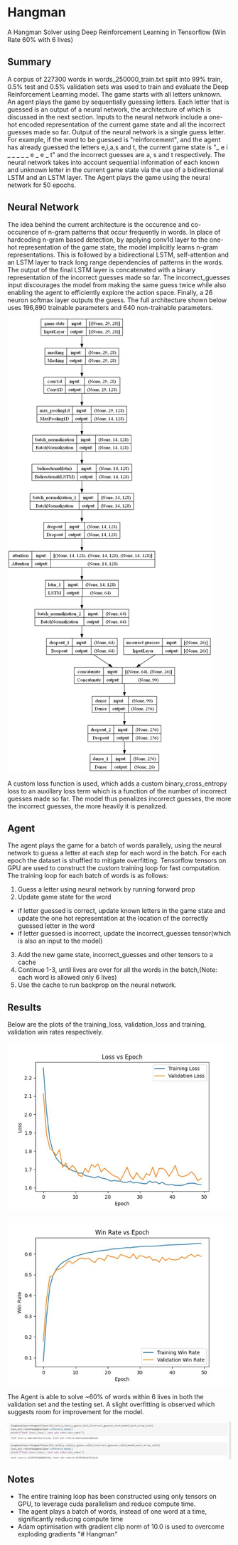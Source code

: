 # Hangman
A Hangman Solver using Deep Reinforcement Learning in Tensorflow (Win Rate 60% with 6 lives)

## Summary
A corpus of 227300 words in words_250000_train.txt split into 99% train, 0.5% test and 0.5% validation sets was used to train and evaluate the Deep Reinforcement Learning model. The game starts with all letters unknown. An agent plays the game by sequentially guessing letters. Each letter that is guessed is an output of a neural network, the architecture of which is discussed in the next section. Inputs to the neural network include a one-hot encoded representation of the current game state and all the incorrect guesses made so far. Output of the neural network is a single guess letter. For example, if the word to be guessed is "reinforcement", and the agent has already guessed the letters e,i,a,s and t, the current game state is "_ e i _ _ _ _ _ e _ e _ t" and the incorrect guesses are a, s and t respectively. The neural network takes into account sequential information of each known and unknown letter in the current game state via the use of a bidirectional LSTM and an LSTM layer. The Agent plays the game using the neural network for 50 epochs.

## Neural Network
The idea behind the current architecture is the occurence and co-occurence of n-gram patterns that occur frequently in words. In place of hardcoding n-gram based detection, by applying conv1d layer to the one-hot representation of the game state, the model implicitly learns n-gram representations. This is followed by a bidirectional LSTM, self-attention and an LSTM layer to track long range dependencies of patterns in the words. The output of the final LSTM layer is concatenated with a binary representation of the incorrect guesses made so far. The incorrect_guesses input discourages the model from making the same guess twice while also enabling the agent to efficiently explore the action space.  Finally, a 26 neuron softmax layer outputs the guess. The full architecture shown below uses 196,890 trainable parameters and 640 non-trainable parameters. 

![model](https://github.com/aadittya/Hangman/blob/main/model.png)

A custom loss function is used, which adds a custom binary_cross_entropy loss to an auxillary loss term which is a function of the number of incorrect guesses made so far. The model thus penalizes incorrect guesses, the more the incorrect guesses, the more heavily it is penalized.

## Agent
The agent plays the game for a batch of words parallely, using the neural network to guess a letter at each step for each word in the batch. For each epoch the dataset is shuffled to mitigate overfitting. Tensorflow tensors on GPU are used to construct the custom training loop for fast computation. The training loop for each batch of words is as follows:
1. Guess a letter using neural network by running forward prop
2. Update game state for the word
  - if letter guessed is correct, update known letters in the game state and update the one hot representation at the location of the correctly guessed letter in the word
  - if letter guessed is incorrect, update the incorrect_guesses tensor(which is also an input to the model)
3. Add the new game state, incorrect_guesses and other tensors to a cache
4. Continue 1-3, until lives are over for all the words in the batch,(Note: each word is allowed only 6 lives)
5. Use the cache to run backprop on the neural network. 


## Results
Below are the plots of the training_loss, validation_loss and training, validation win rates respectively. 

![loss_vs_epoch](https://github.com/aadittya/Hangman/blob/main/loss_vs_epoch.jpg)

![win_rate_vs_epoch](https://github.com/aadittya/Hangman/blob/main/win_rate_vs_epoch.jpg)

The Agent is able to solve ~60% of words within 6 lives in both the validation set and the testing set. A slight overfitting is observed which suggests room for improvement for the model.

![test_and_validation_loss_win_rate](https://github.com/aadittya/Hangman/blob/main/test_and_validation_loss_win_rate.jpg)

## Notes
- The entire training loop has been constructed using only tensors on GPU, to leverage cuda parallelism and reduce compute time.
- The agent plays a batch of words, instead of one word at a time, significantly reducing compute time
- Adam optimisation with gradient clip norm of 10.0 is used to overcome exploding gradients
"# Hangman" 
